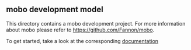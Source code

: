 ## mobo development model
This directory contains a mobo development project.
For more information about mobo please refer to https://github.com/Fannon/mobo.

To get started, take a look at the corresponding [documentation](http://fannon.gitbooks.io/mobo-documentation/content/)
